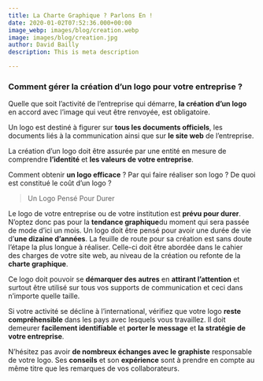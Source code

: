```yaml
---
title: La Charte Graphique ? Parlons En !
date: 2020-01-02T07:52:36.000+00:00
image_webp: images/blog/creation.webp
image: images/blog/creation.jpg
author: David Bailly
description: This is meta description

---
```

### Comment gérer la création d’un logo pour votre entreprise ?

Quelle que soit l’activité de l’entreprise qui démarre, **la création d’un logo** en accord avec l’image qui veut être renvoyée, est obligatoire. 

Un logo est destiné à figurer sur **tous les documents officiels**, les documents liés à la communication ainsi que sur **le site web** de l’entreprise.

La création d’un logo doit être assurée par une entité en mesure de comprendre **l’identité** et **les valeurs de votre entreprise**.

Comment obtenir **un logo efficace** ? Par qui faire réaliser son logo ? De quoi est constitué le coût d’un logo ?

> Un Logo Pensé Pour Durer

Le logo de votre entreprise ou de votre institution est **prévu pour durer**. N’optez donc pas pour la **tendance graphique**du moment qui sera passée de mode d’ici un mois. Un logo doit être pensé pour avoir une durée de vie d’**une dizaine d’années**. La feuille de route pour sa création est sans doute l’étape la plus longue à réaliser. Celle-ci doit être abordée dans le cahier des charges de votre site web, au niveau de la création ou refonte de la **charte graphique**.

Ce logo doit pouvoir se **démarquer des autres** en **attirant l’attention** et surtout être utilisé sur tous vos supports de communication et ceci dans n’importe quelle taille.

Si votre activité se décline à l’international, vérifiez que votre logo **reste compréhensible** dans les pays avec lesquels vous travaillez. Il doit demeurer **facilement identifiable** et **porter le message** et **la stratégie de votre entreprise**.

N’hésitez pas avoir **de nombreux échanges avec le graphiste** responsable de votre logo. Ses **conseils** et son **expérience** sont à prendre en compte au même titre que les remarques de vos collaborateurs.